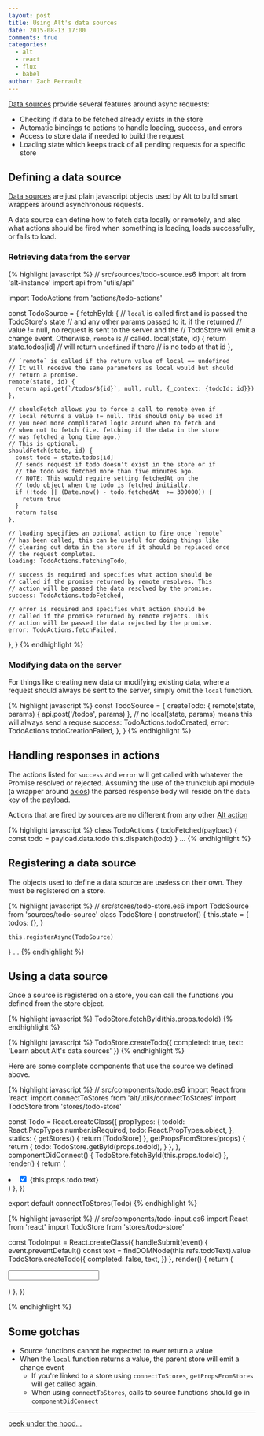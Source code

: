 ```yaml
---
layout: post
title: Using Alt's data sources
date: 2015-08-13 17:00
comments: true
categories:
  - alt
  - react
  - flux
  - babel
author: Zach Perrault
---
```




[Data sources](http://alt.js.org/docs/async/) provide several features around async requests:

* Checking if data to be fetched already exists in the store
* Automatic bindings to actions to handle loading, success, and errors
* Access to store data if needed to build the request
* Loading state which keeps track of all pending requests for a specific store

## Defining a data source

[Data sources](http://alt.js.org/docs/async/) are just plain javascript objects used by Alt to build smart wrappers around asynchronous requests.

A data source can define how to fetch data locally or remotely, and also what actions should be fired when something is loading, loads successfully, or fails to load.

### Retrieving data from the server
{% highlight javascript %}
// src/sources/todo-source.es6
import alt from 'alt-instance'
import api from 'utils/api'

import TodoActions from 'actions/todo-actions'

const TodoSource = {
  fetchById: {
    // `local` is called first and is passed the TodoStore's state
    // and any other params passed to it. if the returned
    // value != null, no request is sent to the server and the
    // TodoStore will emit a change event. Otherwise, `remote` is
    // called.
    local(state, id) {
      return state.todos[id] // will return `undefined` if there
                             // is no todo at that id
    },

    // `remote` is called if the return value of local == undefined
    // It will receive the same parameters as local would but should
    // return a promise.
    remote(state, id) {
      return api.get(`/todos/${id}`, null, null, {_context: {todoId: id}})
    },

    // shouldFetch allows you to force a call to remote even if
    // local returns a value != null. This should only be used if
    // you need more complicated logic around when to fetch and
    // when not to fetch (i.e. fetching if the data in the store
    // was fetched a long time ago.)
    // This is optional.
    shouldFetch(state, id) {
      const todo = state.todos[id]
      // sends request if todo doesn't exist in the store or if
      // the todo was fetched more than five minutes ago.
      // NOTE: This would require setting fetchedAt on the
      // todo object when the todo is fetched initially.
      if (!todo || (Date.now() - todo.fetchedAt  >= 300000)) {
        return true
      }
      return false
    },

    // loading specifies an optional action to fire once `remote`
    // has been called, this can be useful for doing things like
    // clearing out data in the store if it should be replaced once
    // the request completes.
    loading: TodoActions.fetchingTodo,

    // success is required and specifies what action should be
    // called if the promise returned by remote resolves. This
    // action will be passed the data resolved by the promise.
    success: TodoActions.todoFetched,

    // error is required and specifies what action should be
    // called if the promise returned by remote rejects. This
    // action will be passed the data rejected by the promise.
    error: TodoActions.fetchFailed,
  },
}
{% endhighlight %}

### Modifying data on the server

For things like creating new data or modifying existing data, where a request should always be sent to the server, simply omit the `local` function.

{% highlight javascript %}
const TodoSource = {
  createTodo: {
    remote(state, params) {
      api.post('/todos', params)
    },
    // no local(state, params) means this will always send a requse
    success: TodoActions.todoCreated,
    error: TodoActions.todoCreationFailed,
  },
}
{% endhighlight %}

## Handling responses in actions

The actions listed for `success` and `error` will get called with whatever the Promise resolved or rejected. Assuming the use of the trunkclub api module (a wrapper around [axios](https://github.com/mzabriskie/axios)) the parsed response body will reside on the `data` key of the payload.

Actions that are fired by sources are no different from any other [Alt action](actions.md)

{% highlight javascript %}
class TodoActions {
  todoFetched(payload) {
    const todo = payload.data.todo
    this.dispatch(todo)
  }
  ...
{% endhighlight %}

## Registering a data source

The objects used to define a data source are useless on their own. They must be registered on a store.

{% highlight javascript %}
// src/stores/todo-store.es6
import TodoSource from 'sources/todo-source'
class TodoStore {
  constructor() {
    this.state = {
      todos: {},
    }

    this.registerAsync(TodoSource)
  }
  ...
{% endhighlight %}

## Using a data source


Once a source is registered on a store, you can call the functions you defined from the store object.

{% highlight javascript %}
TodoStore.fetchById(this.props.todoId)
{% endhighlight %}

{% highlight javascript %}
TodoStore.createTodo({
  completed: true,
  text: 'Learn about Alt\'s data sources'
})
{% endhighlight %}

Here are some complete components that use the source we defined above.

{% highlight javascript %}
// src/components/todo.es6
import React from 'react'
import connectToStores from 'alt/utils/connectToStores'
import TodoStore from 'stores/todo-store'

const Todo = React.createClass({
  propTypes: {
    todoId: React.PropTypes.number.isRequired,
    todo: React.PropTypes.object,
  },
  statics: {
    getStores() {
      return [TodoStore]
    },
    getPropsFromStores(props) {
      return {
        todo: TodoStore.getById(props.todoId),
      }
    },
  },
  componentDidConnect() {
    TodoStore.fetchById(this.props.todoId)
  },
  render() {
    return (
      <li>
        <input type="checkbox" checked={this.props.todo.completed} />
        {this.props.todo.text}
      </li>
    )
  },
})

export default connectToStores(Todo)
{% endhighlight %}

{% highlight javascript %}
// src/components/todo-input.es6
import React from 'react'
import TodoStore from 'stores/todo-store'

const TodoInput = React.createClass({
  handleSubmit(event) {
    event.preventDefault()
    const text = findDOMNode(this.refs.todoText).value
    TodoStore.createTodo({
      completed: false,
      text,
    })
  },
  render() {
    return (
      <form onSubmit={this.handleSubmit}>
        <input ref="todoText" type="text" />
      </form>
    )
  },
})

{% endhighlight %}

## Some gotchas

* Source functions cannot be expected to ever return a value
* When the `local` function returns a value, the parent store will emit a change event
  * If you're linked to a store using `connectToStores`, `getPropsFromStores` will get called again.
  * When using `connectToStores`, calls to source functions should go in `componentDidConnect`

---
[peek under the hood...](https://github.com/goatslacker/alt/blob/f7a5290706c786f1d7201dff7d78f432c6bdd5e8/src/alt/store/StoreMixin.js#L26-L85)
